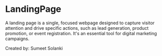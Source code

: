 # LandingPage
A landing page is a single, focused webpage designed to capture visitor attention and drive specific actions, such as lead generation, product promotion, or event registration. It's an essential tool for digital marketing campaigns.

Created by: Sumeet Solanki
